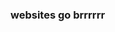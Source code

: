 ### websites go brrrrrr

<!--
**sinfully/sinfully** is a ✨ _special_ ✨ repository because its `README.md` (this file) appears on your GitHub profile.

Here are some ideas to get you started:
![American-Bodybuilder-Rich-Piana-013](https://github.com/sinfully/sinfully/assets/11829083/276af2fb-a4d0-40e1-822f-c106b2b28235)

- 🔭 I’m currently working on ...
- 🌱 I’m currently learning ...
- 👯 I’m looking to collaborate on ...
- 🤔 I’m looking for help with ...
- 💬 Ask me about ...
- 📫 How to reach me: ...
- 😄 Pronouns: ...
- ⚡ Fun fact: ...
-->
